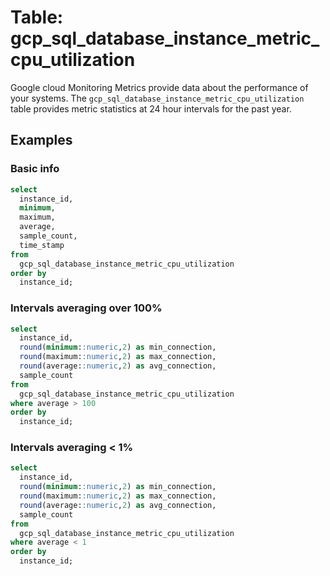# Table: gcp_sql_database_instance_metric_cpu_utilization

Google cloud Monitoring Metrics provide data about the performance of your systems. The `gcp_sql_database_instance_metric_cpu_utilization` table provides metric statistics at 24 hour intervals for the past year.

## Examples

### Basic info

```sql
select
  instance_id,
  minimum,
  maximum,
  average,
  sample_count,
  time_stamp
from
  gcp_sql_database_instance_metric_cpu_utilization
order by
  instance_id;
```

### Intervals averaging over 100%

```sql
select
  instance_id,
  round(minimum::numeric,2) as min_connection,
  round(maximum::numeric,2) as max_connection,
  round(average::numeric,2) as avg_connection,
  sample_count
from
  gcp_sql_database_instance_metric_cpu_utilization
where average > 100
order by
  instance_id;
```

### Intervals averaging < 1%

```sql
select
  instance_id,
  round(minimum::numeric,2) as min_connection,
  round(maximum::numeric,2) as max_connection,
  round(average::numeric,2) as avg_connection,
  sample_count
from
  gcp_sql_database_instance_metric_cpu_utilization
where average < 1
order by
  instance_id;
```